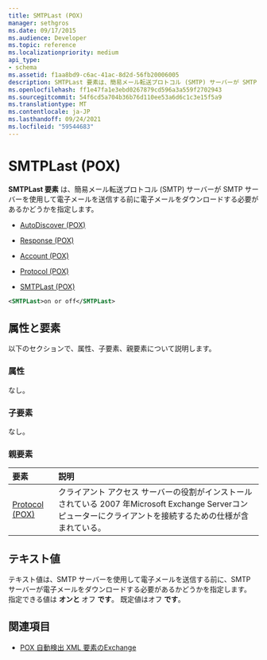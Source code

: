 ```yaml
---
title: SMTPLast (POX)
manager: sethgros
ms.date: 09/17/2015
ms.audience: Developer
ms.topic: reference
ms.localizationpriority: medium
api_type:
- schema
ms.assetid: f1aa8bd9-c6ac-41ac-8d2d-56fb20006005
description: SMTPLast 要素は、簡易メール転送プロトコル (SMTP) サーバーが SMTP サーバーを使用して電子メールを送信する前に電子メールをダウンロードする必要があるかどうかを指定します。
ms.openlocfilehash: ff1e47fa1e3ebd0267879cd596a3a559f2702943
ms.sourcegitcommit: 54f6cd5a704b36b76d110ee53a6d6c1c3e15f5a9
ms.translationtype: MT
ms.contentlocale: ja-JP
ms.lasthandoff: 09/24/2021
ms.locfileid: "59544683"
---
```

# <a name="smtplast-pox"></a>SMTPLast (POX)

**SMTPLast 要素** は、簡易メール転送プロトコル (SMTP) サーバーが SMTP サーバーを使用して電子メールを送信する前に電子メールをダウンロードする必要があるかどうかを指定します。 
  
- [AutoDiscover (POX)](autodiscover-pox.md)
  
- [Response (POX)](response-pox.md)
  
- [Account (POX)](account-pox.md)
  
- [Protocol (POX)](protocol-pox.md)
  
- [SMTPLast (POX)](smtplast-pox.md)
  
```xml
<SMTPLast>on or off</SMTPLast>
```

## <a name="attributes-and-elements"></a>属性と要素

以下のセクションで、属性、子要素、親要素について説明します。
  
### <a name="attributes"></a>属性

なし。
  
### <a name="child-elements"></a>子要素

なし。
  
### <a name="parent-elements"></a>親要素

|**要素**|**説明**|
|:-----|:-----|
|[Protocol (POX)](protocol-pox.md) <br/> |クライアント アクセス サーバーの役割がインストールされている 2007 年Microsoft Exchange Serverコンピューターにクライアントを接続するための仕様が含まれている。  <br/> |
   
## <a name="text-value"></a>テキスト値

テキスト値は、SMTP サーバーを使用して電子メールを送信する前に、SMTP サーバーが電子メールをダウンロードする必要があるかどうかを指定します。 指定できる値は **オンと** オフ **です**。 既定値はオフ **です**。
  
## <a name="see-also"></a>関連項目

- [POX 自動検出 XML 要素のExchange](pox-autodiscover-xml-elements-for-exchange.md)

